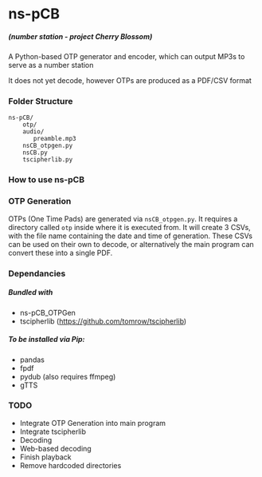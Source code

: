 # ns-pCB
##### (number station - project Cherry Blossom)
A Python-based OTP generator and encoder, which can output MP3s to serve as a number station

It does not yet decode, however OTPs are produced as a PDF/CSV format 

### Folder Structure
```
ns-pCB/
    otp/
    audio/
       preamble.mp3
    nsCB_otpgen.py
    nsCB.py
    tscipherlib.py
```

### How to use ns-pCB

### OTP Generation
OTPs (One Time Pads) are generated via `nsCB_otpgen.py`. It requires a directory called `otp` inside where it is executed from. 
It will create 3 CSVs, with the file name containing the date and time of generation. These CSVs can be used on their own to decode, or alternatively the main program can convert these into a single PDF. 

### Dependancies
##### Bundled with
  * ns-pCB_OTPGen
  * tscipherlib (https://github.com/tomrow/tscipherlib)
##### To be installed via Pip:
  * pandas
  * fpdf
  * pydub (also requires ffmpeg)
  * gTTS

### TODO
 * Integrate OTP Generation into main program
 * Integrate tscipherlib
 * Decoding
 * Web-based decoding
 * Finish playback
 * Remove hardcoded directories
